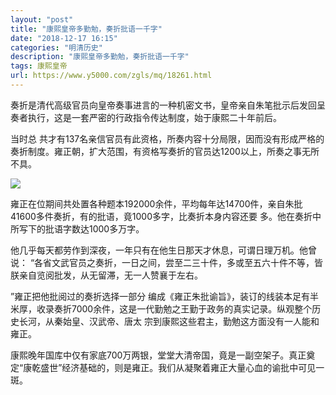 ```yaml
---
layout: "post"
title: "康熙皇帝多勤勉，奏折批语一千字"
date: "2018-12-17 16:15"
categories: "明清历史"
description: "康熙皇帝多勤勉，奏折批语一千字"
tags: 康熙皇帝
url: https://www.y5000.com/zgls/mq/18261.html
---
```






奏折是清代高级官员向皇帝奏事进言的一种机密文书，皇帝亲自朱笔批示后发回呈奏者执行，这是一套严密的行政指令传达制度，始于康熙二十年前后。

当时总 共才有137名亲信官员有此资格，所奏内容十分局限，因而没有形成严格的奏折制度。雍正朝，扩大范围，有资格写奏折的官员达1200以上，所奏之事无所不具。

![](https://img.y5000.com/uploads/allimg/170330/8-1F330154042110.jpg)

雍正在位期间共处置各种题本192000余件，平均每年达14700件，亲自朱批41600多件奏折，有的批语，竟1000多字，比奏折本身内容还要
多。他在奏折中所写下的批语字数达1000多万字。

他几乎每天都劳作到深夜，一年只有在他生日那天才休息，可谓日理万机。他曾说：
“各省文武官员之奏折，一日之间，尝至二三十件，多或至五六十件不等，皆朕亲自览阅批发，从无留滞，无一人赞襄于左右。

”雍正把他批阅过的奏折选择一部分
编成《雍正朱批谕旨》，装订的线装本足有半米厚，收录奏折7000余件，这是一代勤勉之王勤于政务的真实记录。纵观整个历史长河，从秦始皇、汉武帝、唐太
宗到康熙这些君主，勤勉这方面没有一人能和雍正。

康熙晚年国库中仅有家底700万两银，堂堂大清帝国，竟是一副空架子。真正奠定“康乾盛世”经济基础的，则是雍正。我们从凝聚着雍正大量心血的谕批中可见一斑。
